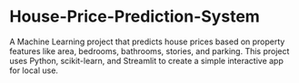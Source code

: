 # House-Price-Prediction-System
A Machine Learning project that predicts house prices based on property features like area, bedrooms, bathrooms, stories, and parking. This project uses Python, scikit-learn, and Streamlit to create a simple interactive app for local use.
